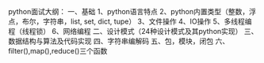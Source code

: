 python面试大纲：
一、基础
  1、python语言特点
  2、python内置类型（整数，浮点，布尔，字符串，list, set, dict, tupe）
  3、文件操作
  4、IO操作
  5、多线程编程（线程锁）
  6、网络编程
二、设计模式（24种设计模式及其python实现）
三、数据结构与算法及代码实现
四、字符串编解码
五、包，模块，闭包
六、filter(),map(),reduce()三个函数